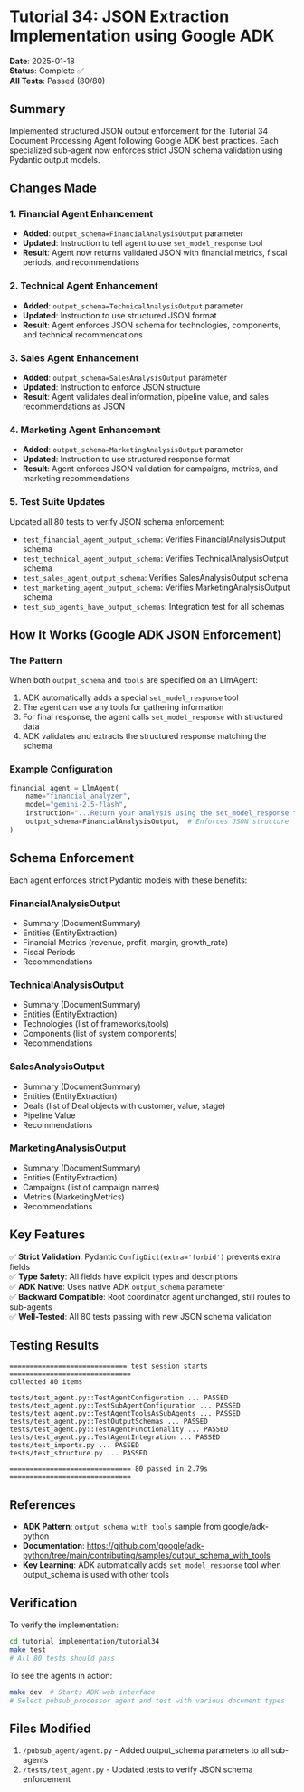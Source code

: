 # Tutorial 34: JSON Extraction Implementation using Google ADK

**Date**: 2025-01-18  
**Status**: Complete ✅  
**All Tests**: Passed (80/80)

## Summary

Implemented structured JSON output enforcement for the Tutorial 34 Document Processing Agent following Google ADK best practices. Each specialized sub-agent now enforces strict JSON schema validation using Pydantic output models.

## Changes Made

### 1. Financial Agent Enhancement
- **Added**: `output_schema=FinancialAnalysisOutput` parameter
- **Updated**: Instruction to tell agent to use `set_model_response` tool
- **Result**: Agent now returns validated JSON with financial metrics, fiscal periods, and recommendations

### 2. Technical Agent Enhancement  
- **Added**: `output_schema=TechnicalAnalysisOutput` parameter
- **Updated**: Instruction to use structured JSON format
- **Result**: Agent enforces JSON schema for technologies, components, and technical recommendations

### 3. Sales Agent Enhancement
- **Added**: `output_schema=SalesAnalysisOutput` parameter
- **Updated**: Instruction to enforce JSON structure
- **Result**: Agent validates deal information, pipeline value, and sales recommendations as JSON

### 4. Marketing Agent Enhancement
- **Added**: `output_schema=MarketingAnalysisOutput` parameter
- **Updated**: Instruction to use structured response format
- **Result**: Agent enforces JSON validation for campaigns, metrics, and marketing recommendations

### 5. Test Suite Updates
Updated all 80 tests to verify JSON schema enforcement:
- `test_financial_agent_output_schema`: Verifies FinancialAnalysisOutput schema
- `test_technical_agent_output_schema`: Verifies TechnicalAnalysisOutput schema
- `test_sales_agent_output_schema`: Verifies SalesAnalysisOutput schema
- `test_marketing_agent_output_schema`: Verifies MarketingAnalysisOutput schema
- `test_sub_agents_have_output_schemas`: Integration test for all schemas

## How It Works (Google ADK JSON Enforcement)

### The Pattern
When both `output_schema` and `tools` are specified on an LlmAgent:

1. ADK automatically adds a special `set_model_response` tool
2. The agent can use any tools for gathering information
3. For final response, the agent calls `set_model_response` with structured data
4. ADK validates and extracts the structured response matching the schema

### Example Configuration
```python
financial_agent = LlmAgent(
    name="financial_analyzer",
    model="gemini-2.5-flash",
    instruction="...Return your analysis using the set_model_response tool...",
    output_schema=FinancialAnalysisOutput,  # Enforces JSON structure
)
```

## Schema Enforcement

Each agent enforces strict Pydantic models with these benefits:

### FinancialAnalysisOutput
- Summary (DocumentSummary)
- Entities (EntityExtraction)
- Financial Metrics (revenue, profit, margin, growth_rate)
- Fiscal Periods
- Recommendations

### TechnicalAnalysisOutput
- Summary (DocumentSummary)
- Entities (EntityExtraction)
- Technologies (list of frameworks/tools)
- Components (list of system components)
- Recommendations

### SalesAnalysisOutput
- Summary (DocumentSummary)
- Entities (EntityExtraction)
- Deals (list of Deal objects with customer, value, stage)
- Pipeline Value
- Recommendations

### MarketingAnalysisOutput
- Summary (DocumentSummary)
- Entities (EntityExtraction)
- Campaigns (list of campaign names)
- Metrics (MarketingMetrics)
- Recommendations

## Key Features

✅ **Strict Validation**: Pydantic `ConfigDict(extra='forbid')` prevents extra fields  
✅ **Type Safety**: All fields have explicit types and descriptions  
✅ **ADK Native**: Uses native ADK `output_schema` parameter  
✅ **Backward Compatible**: Root coordinator agent unchanged, still routes to sub-agents  
✅ **Well-Tested**: All 80 tests passing with new JSON schema validation

## Testing Results

```
============================= test session starts ==============================
collected 80 items

tests/test_agent.py::TestAgentConfiguration ... PASSED
tests/test_agent.py::TestSubAgentConfiguration ... PASSED
tests/test_agent.py::TestAgentToolsAsSubAgents ... PASSED
tests/test_agent.py::TestOutputSchemas ... PASSED
tests/test_agent.py::TestAgentFunctionality ... PASSED
tests/test_agent.py::TestAgentIntegration ... PASSED
tests/test_imports.py ... PASSED
tests/test_structure.py ... PASSED

============================== 80 passed in 2.79s ==============================
```

## References

- **ADK Pattern**: `output_schema_with_tools` sample from google/adk-python
- **Documentation**: https://github.com/google/adk-python/tree/main/contributing/samples/output_schema_with_tools
- **Key Learning**: ADK automatically adds `set_model_response` tool when output_schema is used with other tools

## Verification

To verify the implementation:

```bash
cd tutorial_implementation/tutorial34
make test
# All 80 tests should pass
```

To see the agents in action:

```bash
make dev  # Starts ADK web interface
# Select pubsub_processor agent and test with various document types
```

## Files Modified

1. `/pubsub_agent/agent.py` - Added output_schema parameters to all sub-agents
2. `/tests/test_agent.py` - Updated tests to verify JSON schema enforcement
